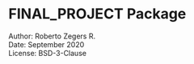 # FINAL_PROJECT Package

Author: Roberto Zegers R.  
Date: September 2020  
License: BSD-3-Clause  




